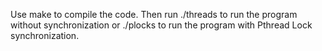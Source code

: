 Use make to compile the code. Then run ./threads to run the program without synchronization or ./plocks to run the program with Pthread Lock synchronization.